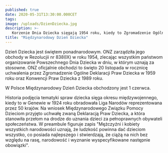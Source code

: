 ```yaml
---
published: true
date: 2020-05-31T13:30:00.000CET
tags:
image: /uploads/DzienDziecka.jpg
description: >-
   Korzenie Dnia Dziecka sięgają 1954 roku, kiedy to Zgromadzenie Ogólne Organizacji Narodów Zjednoczonych (ONZ) postanowiło o konieczności stworzenia takiego święta, by upowszechnić cele i ideały dotyczące praw dziecka, jakie zawierała Karta Narodów Zjednoczonych.
title: "Międzynarodowy Dzień Dziecka"
---
```


Dzień Dziecka jest świętem ponadnarodowym. ONZ zarządziła jego obchody w Rezolucjii nr 838(IX) w roku 1954, zlecając wszystkim państwom organizowanie Powszechnego Dnia Dziecka w dniu, w którym uznają za stosowne. ONZ oficjalnie obchodzi to święto 20 listopada w rocznicę uchwalenia przez Zgromadzenie Ogólne Deklaracji Praw Dziecka w 1959 roku oraz Konwencji Praw Dziecka z 1989 roku.

W Polsce Międzynarodowy Dzień Dziecka obchodzony jest 1 czerwca.

Historia podjęcia tematyki spraw dziecka sięga okresu międzywojennego, kiedy to w Genewie w 1924 roku obradowała Liga Narodów reprezentowana przez 50 krajów. Na wniosek Międzynarodowego Związku Pomocy Dzieciom przyjęto uchwałę zwaną Deklaracją Praw Dziecka, a która stanowiła przełom na drodze do uznania dzieci za pełnoprawnych obywateli społeczeństwa. W preambule figuruje zapis "Mężczyźni i kobiety wszystkich narodowości uznają, że ludzkość powinna dać dzieciom wszystko, co posiada najlepszego i stwierdzają, że ciążą na nich bez względu na rasę, narodowość i wyznanie wyspecyfikowane następnie obowiązki".